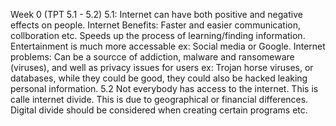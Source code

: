 Week 0 (TPT 5.1 - 5.2)
5.1:
Internet can have both positive and negative effects on people.
Internet Benefits: Faster and easier communication, collboration  etc. Speeds up the process of learning/finding information. Entertainment is much more accessable
ex: Social media or Google.
Internet problems: Can be a sourcce of addiction, malware and ransomeware (viruses), and well as privacy issues for users
ex: Trojan horse viruses, or databases, while they could be good, they could also be hacked leaking personal information.
5.2
Not everybody has access to the internet. This is calle internet divide.
This is due to geographical or financial differences.
Digital divide should be considered when creating certain programs etc.
